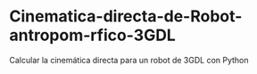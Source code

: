 # Cinematica-directa-de-Robot-antropom-rfico-3GDL
Calcular la cinemática directa para un robot de 3GDL con Python
